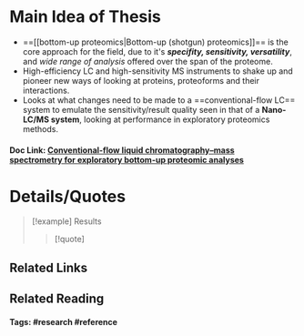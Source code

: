 # Main Idea of Thesis

- ==[[bottom-up proteomics|Bottom-up (shotgun) proteomics]]== is the core approach for the field, due to it's ***specifity, sensitivity, versatility***, and *wide range of analysis* offered over the span of the proteome.
- High-efficiency LC and high-sensitivity MS instruments to shake up and pioneer new ways of looking at proteins, proteoforms and their interactions.
- Looks at what changes need to be made to a ==conventional-flow LC== system to emulate the sensitivity/result quality seen in that of a **Nano-LC/MS system**, looking at performance in exploratory proteomics methods.

#### Doc Link: [Conventional-flow liquid chromatography–**mass spectrometry** for **exploratory** bottom-up proteomic analyses](https://pubs.acs.org/doi/abs/10.1021/acs.analchem.8b00525?casa_token=m_UMmPcbNo4AAAAA:rfkQ2-GJRLqP6_5Wt1nFP0u4JJH75bsBEqOXrYYC4105Tp5jc6jXpmWRB3TThhPIpEXCEYcAtTU0zZc)

# Details/Quotes

> [!example] Results 
> 
> >[!quote]




## Related Links

## Related Reading



#### Tags: #research #reference 